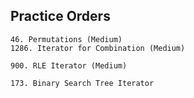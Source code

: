 ## Practice Orders
~~~
46. Permutations (Medium)
1286. Iterator for Combination (Medium)
~~~

~~~
900. RLE Iterator (Medium)
~~~

~~~
173. Binary Search Tree Iterator
~~~
